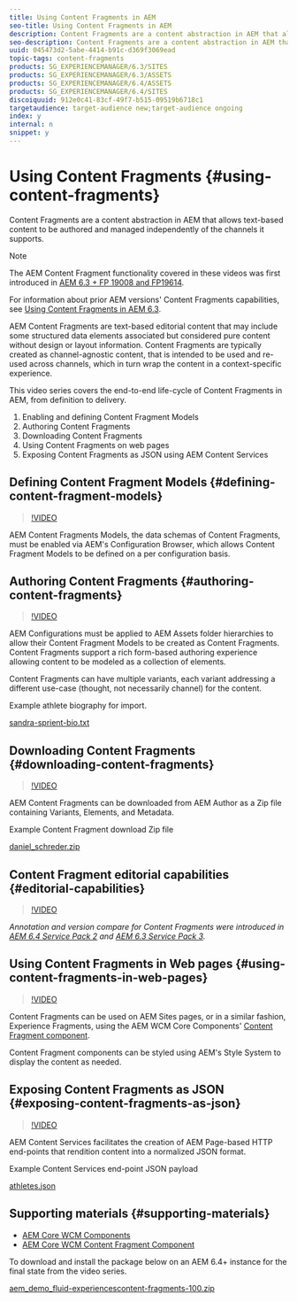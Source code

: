 ```yaml
---
title: Using Content Fragments in AEM
seo-title: Using Content Fragments in AEM
description: Content Fragments are a content abstraction in AEM that allows text-based content to be authored and managed independently of the channels it supports. 
seo-description: Content Fragments are a content abstraction in AEM that allows text-based content to be authored and managed independently of the channels it supports. 
uuid: 045473d2-5abe-4414-b91c-d369f3069ead
topic-tags: content-fragments
products: SG_EXPERIENCEMANAGER/6.3/SITES
products: SG_EXPERIENCEMANAGER/6.3/ASSETS
products: SG_EXPERIENCEMANAGER/6.4/ASSETS
products: SG_EXPERIENCEMANAGER/6.4/SITES
discoiquuid: 912e0c41-83cf-49f7-b515-09519b6718c1
targetaudience: target-audience new;target-audience ongoing
index: y
internal: n
snippet: y
---
```


# Using Content Fragments {#using-content-fragments}

Content Fragments are a content abstraction in AEM that allows text-based content to be authored and managed independently of the channels it supports.

>[!NOTE]
>
>The AEM Content Fragment functionality covered in these videos was first introduced in [AEM 6.3 + FP 19008 and FP19614](/content/help/en/experience-manager/6-3/release-notes/content-services-fragments-featurepack). 
>
>For information about prior AEM versions' Content Fragments capabilities, see [Using Content Fragments in AEM 6.3](../../sites/using/content-fragments-feature-video-use/aem-63.md).

AEM Content Fragments are text-based editorial content that may include some structured data elements associated but considered pure content without design or layout information. Content Fragments are typically created as channel-agnostic content, that is intended to be used and re-used across channels, which in turn wrap the content in a context-specific experience.

This video series covers the end-to-end life-cycle of Content Fragments in AEM, from definition to delivery.

1. Enabling and defining Content Fragment Models
1. Authoring Content Fragments
1. Downloading Content Fragments
1. Using Content Fragments on web pages
1. Exposing Content Fragments as JSON using AEM Content Services

## Defining Content Fragment Models {#defining-content-fragment-models}

>[!VIDEO](https://video.tv.adobe.com/v/22452/?quality=12)

AEM Content Fragments Models, the data schemas of Content Fragments, must be enabled via AEM's Configuration Browser, which allows Content Fragment Models to be defined on a per configuration basis.

## Authoring Content Fragments {#authoring-content-fragments}

>[!VIDEO](https://video.tv.adobe.com/v/22451/?quality=12)

AEM Configurations must be applied to AEM Assets folder hierarchies to allow their Content Fragment Models to be created as Content Fragments. Content Fragments support a rich form-based authoring experience allowing content to be modeled as a collection of elements.

Content Fragments can have multiple variants, each variant addressing a different use-case (thought, not necessarily channel) for the content.

Example athlete biography for import.

[sandra-sprient-bio.txt](assets/sandra-sprient-bio.txt)

## Downloading Content Fragments {#downloading-content-fragments}

>[!VIDEO](https://video.tv.adobe.com/v/22450/?quality=12)

AEM Content Fragments can be downloaded from AEM Author as a Zip file containing Variants, Elements, and Metadata.

Example Content Fragment download Zip file

[daniel_schreder.zip](assets/daniel_schreder.zip)

## Content Fragment editorial capabilities {#editorial-capabilities}

>[!VIDEO](https://video.tv.adobe.com/v/25891/?quality=12)

*Annotation and version compare for Content Fragments were introduced in [AEM 6.4 Service Pack 2](https://helpx.adobe.com/experience-manager/aem-releases-updates.html) and [AEM 6.3 Service Pack 3](https://helpx.adobe.com/experience-manager/6-3/release-notes/sp3-release-notes.html).*

## Using Content Fragments in Web pages {#using-content-fragments-in-web-pages}

>[!VIDEO](https://video.tv.adobe.com/v/22449/?quality=12)

Content Fragments can be used on AEM Sites pages, or in a similar fashion, Experience Fragments, using the AEM WCM Core Components' [Content Fragment component](https://github.com/Adobe-Marketing-Cloud/aem-core-wcm-components/tree/master/extension/contentfragment/content/src/content/jcr_root/apps/core/wcm/extension/components/contentfragment/v1/contentfragment).

Content Fragment components can be styled using AEM's Style System to display the content as needed.

## Exposing Content Fragments as JSON {#exposing-content-fragments-as-json}

>[!VIDEO](https://video.tv.adobe.com/v/22448/?quality=12)

AEM Content Services facilitates the creation of AEM Page-based HTTP end-points that rendition content into a normalized JSON format.

Example Content Services end-point JSON payload

[athletes.json](assets/athletes.json)

## Supporting materials {#supporting-materials}

* [AEM Core WCM Components](https://github.com/Adobe-Marketing-Cloud/aem-core-wcm-components)
* [AEM Core WCM Content Fragment Component](https://github.com/Adobe-Marketing-Cloud/aem-core-wcm-components/tree/master/extension/contentfragment/content/src/content/jcr_root/apps/core/wcm/extension/components/contentfragment/v1/contentfragment)

To download and install the package below on an AEM 6.4+ instance for the final state from the video series.

[aem_demo_fluid-experiencescontent-fragments-100.zip](assets/aem_demo_fluid-experiencescontent-fragments-100.zip)
